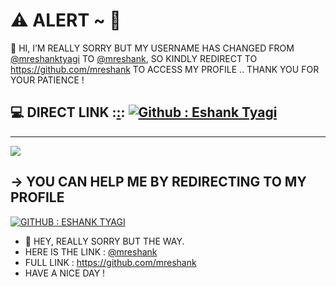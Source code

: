 # ⚠️ ALERT ~ 🚨
👋 HI, I’M REALLY SORRY BUT MY USERNAME HAS CHANGED FROM [@mreshanktyagi](https://github.com/mreshanktyagi) TO [@mreshank](https://github.com/mreshank), SO KINDLY REDIRECT TO https://github.com/mreshank TO ACCESS MY PROFILE .. THANK YOU FOR YOUR PATIENCE !



## 💻 DIRECT LINK :[:](https://github.com/mreshank): [![Github : Eshank Tyagi](https://img.shields.io/badge/GitHub%20:%20Eshank%20Tyagi-8A2BE2?style=social&logo=github&link=https%3A%2F%2Fgithub.com%2Fmreshank)](https://github.com/mreshank) 

---
[![](https://visitcount.itsvg.in/api?id=mreshanktyagi&icon=0&color=0)](https://visitcount.itsvg.in)
  ## -> YOU CAN HELP ME BY REDIRECTING TO MY PROFILE
  [![GITHUB : ESHANK TYAGI](https://img.shields.io/badge/GitHub%20:%20Eshank%20Tyagi-8A2BE2?style=social&logo=github&link=https%3A%2F%2Fgithub.com%2Fmreshank)](https://github.com/mreshank) 

  
<!-- Proudly created with GPRM ( https://gprm.itsvg.in ) -->



- 👋 HEY, REALLY SORRY BUT THE WAY.
- HERE IS THE LINK : [@mreshank](https://github.com/mreshank)
- FULL LINK : https://github.com/mreshank
- HAVE A NICE DAY !

<!---
mreshanktyagi/mreshanktyagi is a ✨ special ✨ repository because its `README.md` (this file) appears on your GitHub profile.
You can click the Preview link to take a look at your changes.
--->
